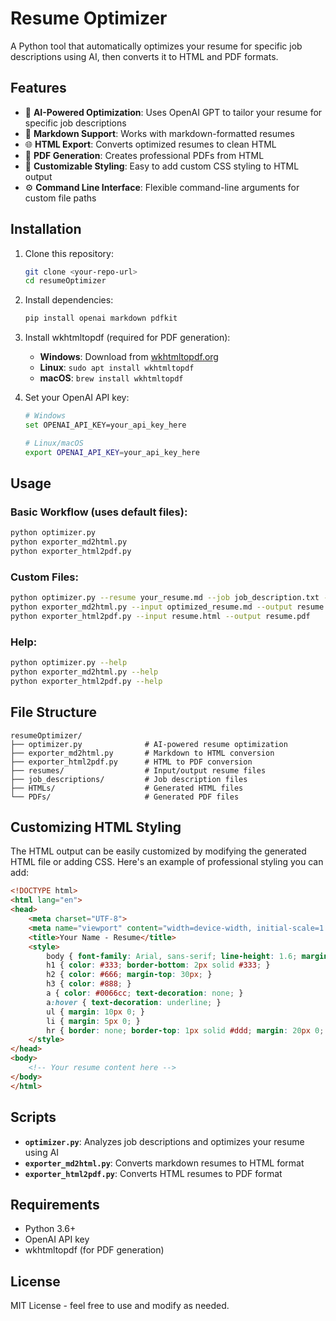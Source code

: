 # Resume Optimizer

A Python tool that automatically optimizes your resume for specific job descriptions using AI, then converts it to HTML and PDF formats.

## Features

- 🤖 **AI-Powered Optimization**: Uses OpenAI GPT to tailor your resume for specific job descriptions
- 📝 **Markdown Support**: Works with markdown-formatted resumes
- 🌐 **HTML Export**: Converts optimized resumes to clean HTML
- 📄 **PDF Generation**: Creates professional PDFs from HTML
- 🎨 **Customizable Styling**: Easy to add custom CSS styling to HTML output
- ⚙️ **Command Line Interface**: Flexible command-line arguments for custom file paths

## Installation

1. Clone this repository:
   ```bash
   git clone <your-repo-url>
   cd resumeOptimizer
   ```

2. Install dependencies:
   ```bash
   pip install openai markdown pdfkit
   ```

3. Install wkhtmltopdf (required for PDF generation):
   - **Windows**: Download from [wkhtmltopdf.org](https://wkhtmltopdf.org/downloads.html)
   - **Linux**: `sudo apt install wkhtmltopdf`
   - **macOS**: `brew install wkhtmltopdf`

4. Set your OpenAI API key:
   ```bash
   # Windows
   set OPENAI_API_KEY=your_api_key_here
   
   # Linux/macOS
   export OPENAI_API_KEY=your_api_key_here
   ```

## Usage

### Basic Workflow (uses default files):
```bash
python optimizer.py
python exporter_md2html.py
python exporter_html2pdf.py
```

### Custom Files:
```bash
python optimizer.py --resume your_resume.md --job job_description.txt --output optimized_resume.md
python exporter_md2html.py --input optimized_resume.md --output resume.html
python exporter_html2pdf.py --input resume.html --output resume.pdf
```

### Help:
```bash
python optimizer.py --help
python exporter_md2html.py --help
python exporter_html2pdf.py --help
```

## File Structure

```
resumeOptimizer/
├── optimizer.py              # AI-powered resume optimization
├── exporter_md2html.py       # Markdown to HTML conversion
├── exporter_html2pdf.py      # HTML to PDF conversion
├── resumes/                  # Input/output resume files
├── job_descriptions/         # Job description files
├── HTMLs/                    # Generated HTML files
└── PDFs/                     # Generated PDF files
```

## Customizing HTML Styling

The HTML output can be easily customized by modifying the generated HTML file or adding CSS. Here's an example of professional styling you can add:

```html
<!DOCTYPE html>
<html lang="en">
<head>
    <meta charset="UTF-8">
    <meta name="viewport" content="width=device-width, initial-scale=1.0">
    <title>Your Name - Resume</title>
    <style>
        body { font-family: Arial, sans-serif; line-height: 1.6; margin: 40px; }
        h1 { color: #333; border-bottom: 2px solid #333; }
        h2 { color: #666; margin-top: 30px; }
        h3 { color: #888; }
        a { color: #0066cc; text-decoration: none; }
        a:hover { text-decoration: underline; }
        ul { margin: 10px 0; }
        li { margin: 5px 0; }
        hr { border: none; border-top: 1px solid #ddd; margin: 20px 0; }
    </style>
</head>
<body>
    <!-- Your resume content here -->
</body>
</html>
```

## Scripts

- **`optimizer.py`**: Analyzes job descriptions and optimizes your resume using AI
- **`exporter_md2html.py`**: Converts markdown resumes to HTML format
- **`exporter_html2pdf.py`**: Converts HTML resumes to PDF format

## Requirements

- Python 3.6+
- OpenAI API key
- wkhtmltopdf (for PDF generation)

## License

MIT License - feel free to use and modify as needed.